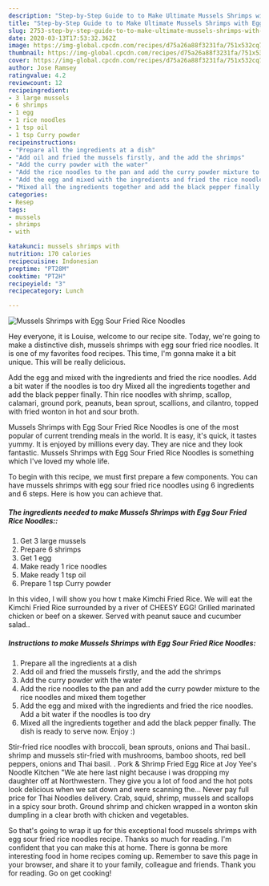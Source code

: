```yaml
---
description: "Step-by-Step Guide to to Make Ultimate Mussels Shrimps with Egg Sour Fried Rice Noodles"
title: "Step-by-Step Guide to to Make Ultimate Mussels Shrimps with Egg Sour Fried Rice Noodles"
slug: 2753-step-by-step-guide-to-to-make-ultimate-mussels-shrimps-with-egg-sour-fried-rice-noodles
date: 2020-03-13T17:53:32.362Z
image: https://img-global.cpcdn.com/recipes/d75a26a88f3231fa/751x532cq70/mussels-shrimps-with-egg-sour-fried-rice-noodles-recipe-main-photo.jpg
thumbnail: https://img-global.cpcdn.com/recipes/d75a26a88f3231fa/751x532cq70/mussels-shrimps-with-egg-sour-fried-rice-noodles-recipe-main-photo.jpg
cover: https://img-global.cpcdn.com/recipes/d75a26a88f3231fa/751x532cq70/mussels-shrimps-with-egg-sour-fried-rice-noodles-recipe-main-photo.jpg
author: Jose Ramsey
ratingvalue: 4.2
reviewcount: 12
recipeingredient:
- 3 large mussels
- 6 shrimps
- 1 egg
- 1 rice noodles
- 1 tsp oil
- 1 tsp Curry powder
recipeinstructions:
- "Prepare all the ingredients at a dish"
- "Add oil and fried the mussels firstly, and the add the shrimps"
- "Add the curry powder with the water"
- "Add the rice noodles to the pan and add the curry powder mixture to the rice noodles and mixed them together"
- "Add the egg and mixed with the ingredients and fried the rice noodles. Add a bit water if the noodles is too dry"
- "Mixed all the ingredients together and add the black pepper finally. The dish is ready to serve now. Enjoy :)"
categories:
- Resep
tags:
- mussels
- shrimps
- with

katakunci: mussels shrimps with
nutrition: 170 calories
recipecuisine: Indonesian
preptime: "PT28M"
cooktime: "PT2H"
recipeyield: "3"
recipecategory: Lunch

---
```



![Mussels Shrimps with Egg Sour Fried Rice Noodles](https://img-global.cpcdn.com/recipes/d75a26a88f3231fa/751x532cq70/mussels-shrimps-with-egg-sour-fried-rice-noodles-recipe-main-photo.jpg)

Hey everyone, it is Louise, welcome to our recipe site. Today, we're going to make a distinctive dish, mussels shrimps with egg sour fried rice noodles. It is one of my favorites food recipes. This time, I'm gonna make it a bit unique. This will be really delicious.

Add the egg and mixed with the ingredients and fried the rice noodles. Add a bit water if the noodles is too dry Mixed all the ingredients together and add the black pepper finally. Thin rice noodles with shrimp, scallop, calamari, ground pork, peanuts, bean sprout, scallions, and cilantro, topped with fried wonton in hot and sour broth.

Mussels Shrimps with Egg Sour Fried Rice Noodles is one of the most popular of current trending meals in the world. It is easy, it's quick, it tastes yummy. It is enjoyed by millions every day. They are nice and they look fantastic. Mussels Shrimps with Egg Sour Fried Rice Noodles is something which I've loved my whole life.


To begin with this recipe, we must first prepare a few components. You can have mussels shrimps with egg sour fried rice noodles using 6 ingredients and 6 steps. Here is how you can achieve that.

##### The ingredients needed to make Mussels Shrimps with Egg Sour Fried Rice Noodles::

1. Get 3 large mussels
1. Prepare 6 shrimps
1. Get 1 egg
1. Make ready 1 rice noodles
1. Make ready 1 tsp oil
1. Prepare 1 tsp Curry powder


In this video, I will show you how t make Kimchi Fried Rice. We will eat the Kimchi Fried Rice surrounded by a river of CHEESY EGG! Grilled marinated chicken or beef on a skewer. Served with peanut sauce and cucumber salad.. 

##### Instructions to make Mussels Shrimps with Egg Sour Fried Rice Noodles:

1. Prepare all the ingredients at a dish
1. Add oil and fried the mussels firstly, and the add the shrimps
1. Add the curry powder with the water
1. Add the rice noodles to the pan and add the curry powder mixture to the rice noodles and mixed them together
1. Add the egg and mixed with the ingredients and fried the rice noodles. Add a bit water if the noodles is too dry
1. Mixed all the ingredients together and add the black pepper finally. The dish is ready to serve now. Enjoy :)


Stir-fried rice noodles with broccoli, bean sprouts, onions and Thai basil.. shrimp and mussels stir-fried with mushrooms, bamboo shoots, red bell peppers, onions and Thai basil. . Pork &amp; Shrimp Fried Egg Rice at Joy Yee&#39;s Noodle Kitchen &#34;We ate here last night because i was dropping my daughter off at Northwestern. They give you a lot of food and the hot pots look delicious when we sat down and were scanning the… Never pay full price for Thai Noodles delivery. Crab, squid, shrimp, mussels and scallops in a spicy sour broth. Ground shrimp and chicken wrapped in a wonton skin dumpling in a clear broth with chicken and vegetables. 

So that's going to wrap it up for this exceptional food mussels shrimps with egg sour fried rice noodles recipe. Thanks so much for reading. I'm confident that you can make this at home. There is gonna be more interesting food in home recipes coming up. Remember to save this page in your browser, and share it to your family, colleague and friends. Thank you for reading. Go on get cooking!
